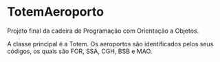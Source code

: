 # TotemAeroporto
Projeto final da cadeira de Programação com Orientação a Objetos.

A classe principal é a Totem. Os aeroportos são identificados pelos seus códigos, os quais são FOR, SSA, CGH, BSB e MAO.
